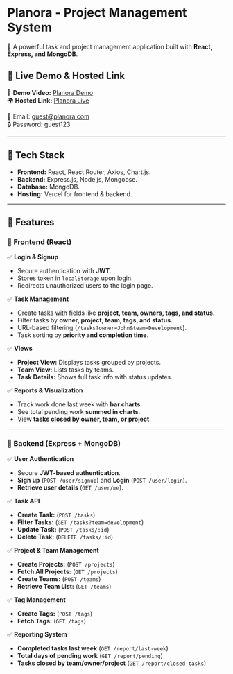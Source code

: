 # Planora - Project Management System

🚀 A powerful task and project management application built with **React, Express, and MongoDB**.

## 🔗 Live Demo & Hosted Link

🎥 **Demo Video:** [Planora Demo](https://your-demo-video-link.com)  
🌍 **Hosted Link:** [Planora Live](https://drive.google.com/file/d/1FDk3XS2SHeY9JpUKWlFdRh3pCZDF0wVx/view?usp=sharing)

📧 Email: guest@planora.com  
🔒 Password: guest123

---

## 🔧 Tech Stack

- **Frontend:** React, React Router, Axios, Chart.js.
- **Backend:** Express.js, Node.js, Mongoose.
- **Database:** MongoDB.
- **Hosting:** Vercel for frontend & backend.

---

## 📌 Features

### 🔹 Frontend (React)

✅ **Login & Signup**

- Secure authentication with **JWT**.
- Stores token in `localStorage` upon login.
- Redirects unauthorized users to the login page.

✅ **Task Management**

- Create tasks with fields like **project, team, owners, tags, and status**.
- Filter tasks by **owner, project, team, tags, and status**.
- URL-based filtering (`/tasks?owner=John&team=Development`).
- Task sorting by **priority and completion time**.

✅ **Views**

- **Project View:** Displays tasks grouped by projects.
- **Team View:** Lists tasks by teams.
- **Task Details:** Shows full task info with status updates.

✅ **Reports & Visualization**

- Track work done last week with **bar charts**.
- See total pending work **summed in charts**.
- View **tasks closed by owner, team, or project**.

---

### 🔹 Backend (Express + MongoDB)

✅ **User Authentication**

- Secure **JWT-based authentication**.
- **Sign up** (`POST /user/signup`) and **Login** (`POST /user/login`).
- **Retrieve user details** (`GET /user/me`).

✅ **Task API**

- **Create Task:** (`POST /tasks`)
- **Filter Tasks:** (`GET /tasks?team=development`)
- **Update Task:** (`POST /tasks/:id`)
- **Delete Task:** (`DELETE /tasks/:id`)

✅ **Project & Team Management**

- **Create Projects:** (`POST /projects`)
- **Fetch All Projects:** (`GET /projects`)
- **Create Teams:** (`POST /teams`)
- **Retrieve Team List:** (`GET /teams`)

✅ **Tag Management**

- **Create Tags:** (`POST /tags`)
- **Fetch Tags:** (`GET /tags`)

✅ **Reporting System**

- **Completed tasks last week** (`GET /report/last-week`)
- **Total days of pending work** (`GET /report/pending`)
- **Tasks closed by team/owner/project** (`GET /report/closed-tasks`)
